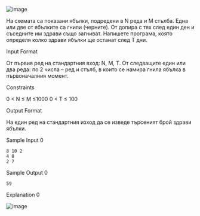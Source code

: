 ![image](https://user-images.githubusercontent.com/43996329/159136896-cc7ca8e5-09e4-41ff-b2fa-7886a8d3c1c1.png)


На схемата са показани ябълки, подредени в N реда и M стълба. Една или две от ябълките са гнили (черните). От допира с тях след един ден и съседните им здрави също загниват. Напишете програма, която определя колко здрави ябълки ще останат след T дни.

Input Format

От първия ред на стандартния вход: N, M, T. От следващите един или два реда: по 2 числа – ред и стълб, в които се намира гнила ябълка в първоначалния момент.

Constraints

0 < N ≤ M ≤1000 0 < T ≤ 100

Output Format

На един ред на стандартния изход да се изведе търсеният брой здрави ябълки.

Sample Input 0

    8 10 2
    4 8
    2 7

Sample Output 0

    59
    
Explanation 0 

![image](https://user-images.githubusercontent.com/43996329/159136914-62273338-adc5-4748-aabc-9844dbbfd911.png)


